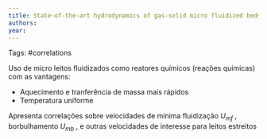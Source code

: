 ```yaml
---
title: State-of-the-art hydrodynamics of gas-solid micro fluidized beds | Elsevier Enhanced Reader
authors: 
year: 
---
```

Tags: #correlations

Uso de micro leitos fluidizados como reatores químicos (reações químicas) com as vantagens:
* Aquecimento e tranferência de massa mais rápidos
* Temperatura uniforme

Apresenta correlações sobre velocidades de mínima fluidização $U_{mf}$ , borbulhamento $U_{mb}$ , e outras velocidades de interesse para leitos estreitos

